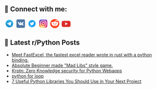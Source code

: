 ## 🔎 Connect with me:
[<img src="https://github.com/bullbesh/bullbesh/blob/main/images/Telegram.png" width="32" height="32" />](https://t.me/bullbesh)
[<img src="https://github.com/bullbesh/bullbesh/blob/main/images/VK.png" width="32" height="32" />](https://vk.com/bullbesh)
[<img src="https://github.com/bullbesh/bullbesh/blob/main/images/Twitter.png" width="32" height="32" />](https://twitter.com/bullbesh1)
[<img src="https://github.com/bullbesh/bullbesh/blob/main/images/Instagram.png" width="32" height="32" />](https://www.instagram.com/bullbesh)
[<img src="https://github.com/bullbesh/bullbesh/blob/main/images/Reddit.png" width="32" height="32" />](https://www.reddit.com/user/bullbesh)
[<img src="https://github.com/bullbesh/bullbesh/blob/main/images/YouTube.png" width="32" height="32" />](https://www.youtube.com/channel/UCtfjRs6uzgq5mfm8S06WTcg)

## 📕 Latest r/Python Posts
<!-- BLOG-POST-LIST:START -->
- [Meet FastExcel, the fastest excel reader wrote in rust with a python binding.](https://www.reddit.com/r/Python/comments/z2thpb/meet_fastexcel_the_fastest_excel_reader_wrote_in/)
- [Absolute Beginner made &quot;Mad Libs&quot; style game.](https://www.reddit.com/r/Python/comments/z2o595/absolute_beginner_made_mad_libs_style_game/)
- [Krptn: Zero Knowledge security for Python Webapps](https://www.reddit.com/r/Python/comments/z2o0on/krptn_zero_knowledge_security_for_python_webapps/)
- [python for loop](https://www.reddit.com/r/Python/comments/z2mz5z/python_for_loop/)
- [7 Useful Python Libraries You Should Use in Your Next Project](https://www.reddit.com/r/Python/comments/z2mu31/7_useful_python_libraries_you_should_use_in_your/)
<!-- BLOG-POST-LIST:END -->
